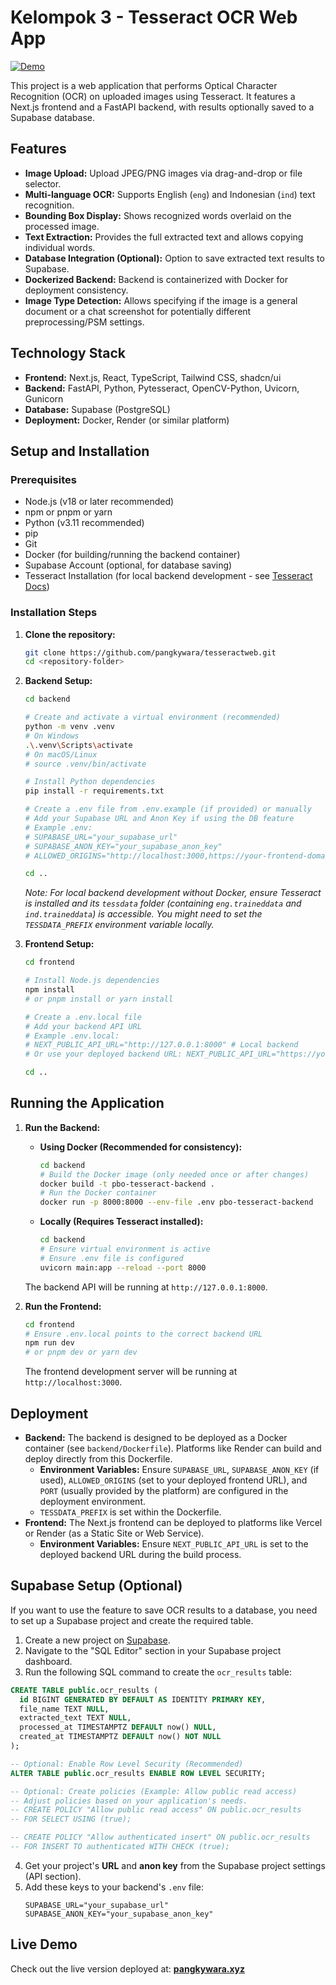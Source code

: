 # Kelompok 3 - Tesseract OCR Web App

[![Demo](https://img.shields.io/badge/Demo-Visit%20Live%20App-blue?style=for-the-badge&logo=vercel)](https://pangkywara.xyz)

This project is a web application that performs Optical Character Recognition (OCR) on uploaded images using Tesseract. It features a Next.js frontend and a FastAPI backend, with results optionally saved to a Supabase database.

## Features

*   **Image Upload:** Upload JPEG/PNG images via drag-and-drop or file selector.
*   **Multi-language OCR:** Supports English (`eng`) and Indonesian (`ind`) text recognition.
*   **Bounding Box Display:** Shows recognized words overlaid on the processed image.
*   **Text Extraction:** Provides the full extracted text and allows copying individual words.
*   **Database Integration (Optional):** Option to save extracted text results to Supabase.
*   **Dockerized Backend:** Backend is containerized with Docker for deployment consistency.
*   **Image Type Detection:** Allows specifying if the image is a general document or a chat screenshot for potentially different preprocessing/PSM settings.

## Technology Stack

*   **Frontend:** Next.js, React, TypeScript, Tailwind CSS, shadcn/ui
*   **Backend:** FastAPI, Python, Pytesseract, OpenCV-Python, Uvicorn, Gunicorn
*   **Database:** Supabase (PostgreSQL)
*   **Deployment:** Docker, Render (or similar platform)

## Setup and Installation

### Prerequisites

*   Node.js (v18 or later recommended)
*   npm or pnpm or yarn
*   Python (v3.11 recommended)
*   pip
*   Git
*   Docker (for building/running the backend container)
*   Supabase Account (optional, for database saving)
*   Tesseract Installation (for local backend development - see [Tesseract Docs](https://tesseract-ocr.github.io/tessdoc/Installation.html))

### Installation Steps

1.  **Clone the repository:**
    ```bash
    git clone https://github.com/pangkywara/tesseractweb.git
    cd <repository-folder>
    ```

2.  **Backend Setup:**
    ```bash
    cd backend

    # Create and activate a virtual environment (recommended)
    python -m venv .venv
    # On Windows
    .\.venv\Scripts\activate
    # On macOS/Linux
    # source .venv/bin/activate

    # Install Python dependencies
    pip install -r requirements.txt

    # Create a .env file from .env.example (if provided) or manually
    # Add your Supabase URL and Anon Key if using the DB feature
    # Example .env:
    # SUPABASE_URL="your_supabase_url"
    # SUPABASE_ANON_KEY="your_supabase_anon_key"
    # ALLOWED_ORIGINS="http://localhost:3000,https://your-frontend-domain.com" # Add your frontend URL for CORS

    cd ..
    ```
    *Note: For local backend development without Docker, ensure Tesseract is installed and its `tessdata` folder (containing `eng.traineddata` and `ind.traineddata`) is accessible. You might need to set the `TESSDATA_PREFIX` environment variable locally.* 

3.  **Frontend Setup:**
    ```bash
    cd frontend

    # Install Node.js dependencies
    npm install
    # or pnpm install or yarn install

    # Create a .env.local file
    # Add your backend API URL
    # Example .env.local:
    # NEXT_PUBLIC_API_URL="http://127.0.0.1:8000" # Local backend
    # Or use your deployed backend URL: NEXT_PUBLIC_API_URL="https://your-backend.onrender.com"

    cd ..
    ```

## Running the Application

1.  **Run the Backend:**
    *   **Using Docker (Recommended for consistency):**
        ```bash
        cd backend
        # Build the Docker image (only needed once or after changes)
        docker build -t pbo-tesseract-backend .
        # Run the Docker container
        docker run -p 8000:8000 --env-file .env pbo-tesseract-backend
        ```
    *   **Locally (Requires Tesseract installed):**
        ```bash
        cd backend
        # Ensure virtual environment is active
        # Ensure .env file is configured
        uvicorn main:app --reload --port 8000
        ```
    The backend API will be running at `http://127.0.0.1:8000`.

2.  **Run the Frontend:**
    ```bash
    cd frontend
    # Ensure .env.local points to the correct backend URL
    npm run dev
    # or pnpm dev or yarn dev
    ```
    The frontend development server will be running at `http://localhost:3000`.

## Deployment

*   **Backend:** The backend is designed to be deployed as a Docker container (see `backend/Dockerfile`). Platforms like Render can build and deploy directly from this Dockerfile.
    *   **Environment Variables:** Ensure `SUPABASE_URL`, `SUPABASE_ANON_KEY` (if used), `ALLOWED_ORIGINS` (set to your deployed frontend URL), and `PORT` (usually provided by the platform) are configured in the deployment environment.
    *   `TESSDATA_PREFIX` is set within the Dockerfile.
*   **Frontend:** The Next.js frontend can be deployed to platforms like Vercel or Render (as a Static Site or Web Service).
    *   **Environment Variables:** Ensure `NEXT_PUBLIC_API_URL` is set to the deployed backend URL during the build process.

## Supabase Setup (Optional)

If you want to use the feature to save OCR results to a database, you need to set up a Supabase project and create the required table.

1.  Create a new project on [Supabase](https://supabase.com/).
2.  Navigate to the "SQL Editor" section in your Supabase project dashboard.
3.  Run the following SQL command to create the `ocr_results` table:

```sql
CREATE TABLE public.ocr_results (
  id BIGINT GENERATED BY DEFAULT AS IDENTITY PRIMARY KEY,
  file_name TEXT NULL,
  extracted_text TEXT NULL,
  processed_at TIMESTAMPTZ DEFAULT now() NULL,
  created_at TIMESTAMPTZ DEFAULT now() NOT NULL
);

-- Optional: Enable Row Level Security (Recommended)
ALTER TABLE public.ocr_results ENABLE ROW LEVEL SECURITY;

-- Optional: Create policies (Example: Allow public read access)
-- Adjust policies based on your application's needs.
-- CREATE POLICY "Allow public read access" ON public.ocr_results
-- FOR SELECT USING (true);

-- CREATE POLICY "Allow authenticated insert" ON public.ocr_results
-- FOR INSERT TO authenticated WITH CHECK (true);
```

4.  Get your project's **URL** and **anon key** from the Supabase project settings (API section).
5.  Add these keys to your backend's `.env` file:
    ```
    SUPABASE_URL="your_supabase_url"
    SUPABASE_ANON_KEY="your_supabase_anon_key"
    ```

## Live Demo

Check out the live version deployed at: **[pangkywara.xyz](https://pangkywara.xyz)** 
